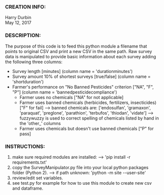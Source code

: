
### CREATION INFO:
Harry Durbin   
May 12, 2017  

### DESCRIPTION:
The purpose of this code is to feed this python module a filename that points to original CSV and print a new CSV in the same path. Raw survey data is manipulated to provide basic information about each survey adding the following three columns:
+ Survey length [minutes] (column name = 'durationminutes')
+ Survey amount 10% of shortest surveys [true/false] (column name = 'shortduration')
+ Farmer's performance on "No Banned Pesticides" criterion ["NA", "F", "P"] (column name = 'bannedpesticidecompliance')
    - Farmer uses no chemicals ["NA" for not applicable]
    - Farmer uses banned chemicals (herbicides, fertilizers, insecticides) ["F" for fail]
        --> banned chemicals are: ['endosulfan', 'gramaxon', 'paraquat', 'preglone', 'parathion', 'terbufos', 'thiodan', 'vidate']
        --> fuzzywuzzy is used to correct spelling of chemicals listed by hand in the 'other_' columns
    - Farmer uses chemicals but doesn't use banned chemicals ["P" for pass]

### INSTRUCTIONS:
1) make sure required modules are installed:
    --> 'pip install -r requirements.txt'
2) copy the SurveyManipulator.py file into your local python packages folder (Python 2).
    --> if path unknown: 'python -m site --user-site' 
3) review/edit set variables.
4) see test.py for example for how to use this module to create new csv and dataframe.
